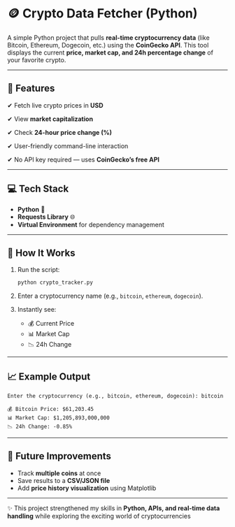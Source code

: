 # 🪙 Crypto Data Fetcher (Python)

A simple Python project that pulls **real-time cryptocurrency data** (like Bitcoin, Ethereum, Dogecoin, etc.) using the **CoinGecko API**.
This tool displays the current **price, market cap, and 24h percentage change** of your favorite crypto.

---

## 🔹 Features

✔ Fetch live crypto prices in **USD**

✔ View **market capitalization**

✔ Check **24-hour price change (%)**

✔ User-friendly command-line interaction

✔ No API key required — uses **CoinGecko’s free API**

---

## 💻 Tech Stack

* **Python** 🐍
* **Requests Library** 🌐
* **Virtual Environment** for dependency management

---

## 🚀 How It Works

1. Run the script:

   ```bash
   python crypto_tracker.py
   ```
2. Enter a cryptocurrency name (e.g., `bitcoin`, `ethereum`, `dogecoin`).
3. Instantly see:

   * 💰 Current Price
   * 📊 Market Cap
   * 📉 24h Change

---

## 📈 Example Output

```
Enter the cryptocurrency (e.g., bitcoin, ethereum, dogecoin): bitcoin  

💰 Bitcoin Price: $61,203.45  
📊 Market Cap: $1,205,893,000,000  
📉 24h Change: -0.85%  
```

---

## 🔮 Future Improvements

* Track **multiple coins** at once
* Save results to a **CSV/JSON file**
* Add **price history visualization** using Matplotlib

---

✨ This project strengthened my skills in **Python, APIs, and real-time data handling** while exploring the exciting world of cryptocurrencies

